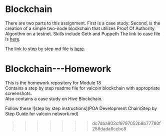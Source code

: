 # Blockchain
There are two parts to this assignment.   First is a case study:
Second, is the creation of a simple two-node blockchain that utilizes Proof Of Authority Algorithm on a testnet.
Skills include Geth and Puppeth
The link to case file is [here](./Case-Study/Hive-Blockchain-Case-Study.md).

The link to step by step md file is [here](./POA-Development-Chain/Step-by-Step-Guide-for-valcoin-network.md).

# Blockchain---Homework
This is the homework repository for Module 18  
Contains a step by step readme file for valcoin blockchain with appropriate screenshots.  
Also contains a case study on Hive Blockchain.  

Follow these ![step by step instructions](POA Development Chain\Step by Step Guide for valcoin network.md)
>>>>>>> dc7dba903cf9797052b8b77780f256dada6ccbc8
